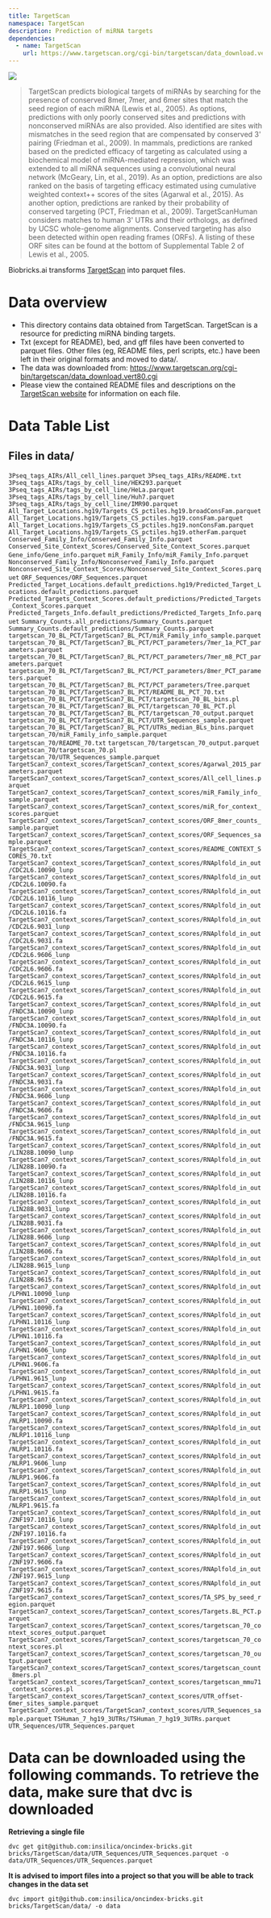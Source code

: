 ```yaml
---
title: TargetScan
namespace: TargetScan
description: Prediction of miRNA targets
dependencies: 
  - name: TargetScan
    url: https://www.targetscan.org/cgi-bin/targetscan/data_download.vert80.cgi
---
```


<a href="https://github.com/biobricks-ai/TargetScan/actions"><img src="https://github.com/biobricks-ai/TargetScan/actions/workflows/bricktools-check.yaml/badge.svg?branch=main"/></a>

> TargetScan predicts biological targets of miRNAs by searching for the presence of conserved 8mer, 7mer, and 6mer sites that match the seed region of each miRNA (Lewis et al., 2005). As options, predictions with only poorly conserved sites and predictions with nonconserved miRNAs are also provided. Also identified are sites with mismatches in the seed region that are compensated by conserved 3' pairing (Friedman et al., 2009). In mammals, predictions are ranked based on the predicted efficacy of targeting as calculated using a biochemical model of miRNA-mediated repression, which was extended to all miRNA sequences using a convolutional neural network (McGeary, Lin, et al., 2019). As an option, predictions are also ranked on the basis of targeting efficacy estimated using cumulative weighted context++ scores of the sites (Agarwal et al., 2015). As another option, predictions are ranked by their probability of conserved targeting (PCT, Friedman et al., 2009). TargetScanHuman considers matches to human 3' UTRs and their orthologs, as defined by UCSC whole-genome alignments. Conserved targeting has also been detected within open reading frames (ORFs). A listing of these ORF sites can be found at the bottom of Supplemental Table 2 of Lewis et al., 2005.

Biobricks.ai transforms [TargetScan](https://www.targetscan.org/cgi-bin/targetscan/data_download.vert80.cgi) into parquet files. 

# Data overview 
- This directory contains data obtained from TargetScan. TargetScan is a resource for predicting miRNA binding targets.
- Txt (except for README), bed, and gff files have been converted to parquet files. Other files (eg, README files, perl scripts, etc.) have been left in their original formats and moved to data/.
- The data was downloaded from: https://www.targetscan.org/cgi-bin/targetscan/data_download.vert80.cgi
- Please view the contained README files and descriptions on the [TargetScan website](https://www.targetscan.org/cgi-bin/targetscan/data_download.vert80.cgi) for information on each file.

# Data Table List 
## Files in data/
`3Pseq_tags_AIRs/All_cell_lines.parquet`
`3Pseq_tags_AIRs/README.txt`
`3Pseq_tags_AIRs/tags_by_cell_line/HEK293.parquet`
`3Pseq_tags_AIRs/tags_by_cell_line/HeLa.parquet`
`3Pseq_tags_AIRs/tags_by_cell_line/Huh7.parquet`
`3Pseq_tags_AIRs/tags_by_cell_line/IMR90.parquet`
`All_Target_Locations.hg19/Targets_CS_pctiles.hg19.broadConsFam.parquet`
`All_Target_Locations.hg19/Targets_CS_pctiles.hg19.consFam.parquet`
`All_Target_Locations.hg19/Targets_CS_pctiles.hg19.nonConsFam.parquet`
`All_Target_Locations.hg19/Targets_CS_pctiles.hg19.otherFam.parquet`
`Conserved_Family_Info/Conserved_Family_Info.parquet`
`Conserved_Site_Context_Scores/Conserved_Site_Context_Scores.parquet`
`Gene_info/Gene_info.parquet`
`miR_Family_Info/miR_Family_Info.parquet`
`Nonconserved_Family_Info/Nonconserved_Family_Info.parquet`
`Nonconserved_Site_Context_Scores/Nonconserved_Site_Context_Scores.parquet`
`ORF_Sequences/ORF_Sequences.parquet`
`Predicted_Target_Locations.default_predictions.hg19/Predicted_Target_Locations.default_predictions.parquet`
`Predicted_Targets_Context_Scores.default_predictions/Predicted_Targets_Context_Scores.parquet`
`Predicted_Targets_Info.default_predictions/Predicted_Targets_Info.parquet`
`Summary_Counts.all_predictions/Summary_Counts.parquet`
`Summary_Counts.default_predictions/Summary_Counts.parquet`
`targetscan_70_BL_PCT/TargetScan7_BL_PCT/miR_Family_info_sample.parquet`
`targetscan_70_BL_PCT/TargetScan7_BL_PCT/PCT_parameters/7mer_1a_PCT_parameters.parquet`
`targetscan_70_BL_PCT/TargetScan7_BL_PCT/PCT_parameters/7mer_m8_PCT_parameters.parquet`
`targetscan_70_BL_PCT/TargetScan7_BL_PCT/PCT_parameters/8mer_PCT_parameters.parquet`
`targetscan_70_BL_PCT/TargetScan7_BL_PCT/PCT_parameters/Tree.parquet`
`targetscan_70_BL_PCT/TargetScan7_BL_PCT/README_BL_PCT_70.txt`
`targetscan_70_BL_PCT/TargetScan7_BL_PCT/targetscan_70_BL_bins.pl`
`targetscan_70_BL_PCT/TargetScan7_BL_PCT/targetscan_70_BL_PCT.pl`
`targetscan_70_BL_PCT/TargetScan7_BL_PCT/targetscan_70_output.parquet`
`targetscan_70_BL_PCT/TargetScan7_BL_PCT/UTR_Sequences_sample.parquet`
`targetscan_70_BL_PCT/TargetScan7_BL_PCT/UTRs_median_BLs_bins.parquet`
`targetscan_70/miR_Family_info_sample.parquet`
`targetscan_70/README_70.txt`
`targetscan_70/targetscan_70_output.parquet`
`targetscan_70/targetscan_70.pl`
`targetscan_70/UTR_Sequences_sample.parquet`
`TargetScan7_context_scores/TargetScan7_context_scores/Agarwal_2015_parameters.parquet`
`TargetScan7_context_scores/TargetScan7_context_scores/All_cell_lines.parquet`
`TargetScan7_context_scores/TargetScan7_context_scores/miR_Family_info_sample.parquet`
`TargetScan7_context_scores/TargetScan7_context_scores/miR_for_context_scores.parquet`
`TargetScan7_context_scores/TargetScan7_context_scores/ORF_8mer_counts_sample.parquet`
`TargetScan7_context_scores/TargetScan7_context_scores/ORF_Sequences_sample.parquet`
`TargetScan7_context_scores/TargetScan7_context_scores/README_CONTEXT_SCORES_70.txt`
`TargetScan7_context_scores/TargetScan7_context_scores/RNAplfold_in_out/CDC2L6.10090_lunp`
`TargetScan7_context_scores/TargetScan7_context_scores/RNAplfold_in_out/CDC2L6.10090.fa`
`TargetScan7_context_scores/TargetScan7_context_scores/RNAplfold_in_out/CDC2L6.10116_lunp`
`TargetScan7_context_scores/TargetScan7_context_scores/RNAplfold_in_out/CDC2L6.10116.fa`
`TargetScan7_context_scores/TargetScan7_context_scores/RNAplfold_in_out/CDC2L6.9031_lunp`
`TargetScan7_context_scores/TargetScan7_context_scores/RNAplfold_in_out/CDC2L6.9031.fa`
`TargetScan7_context_scores/TargetScan7_context_scores/RNAplfold_in_out/CDC2L6.9606_lunp`
`TargetScan7_context_scores/TargetScan7_context_scores/RNAplfold_in_out/CDC2L6.9606.fa`
`TargetScan7_context_scores/TargetScan7_context_scores/RNAplfold_in_out/CDC2L6.9615_lunp`
`TargetScan7_context_scores/TargetScan7_context_scores/RNAplfold_in_out/CDC2L6.9615.fa`
`TargetScan7_context_scores/TargetScan7_context_scores/RNAplfold_in_out/FNDC3A.10090_lunp`
`TargetScan7_context_scores/TargetScan7_context_scores/RNAplfold_in_out/FNDC3A.10090.fa`
`TargetScan7_context_scores/TargetScan7_context_scores/RNAplfold_in_out/FNDC3A.10116_lunp`
`TargetScan7_context_scores/TargetScan7_context_scores/RNAplfold_in_out/FNDC3A.10116.fa`
`TargetScan7_context_scores/TargetScan7_context_scores/RNAplfold_in_out/FNDC3A.9031_lunp`
`TargetScan7_context_scores/TargetScan7_context_scores/RNAplfold_in_out/FNDC3A.9031.fa`
`TargetScan7_context_scores/TargetScan7_context_scores/RNAplfold_in_out/FNDC3A.9606_lunp`
`TargetScan7_context_scores/TargetScan7_context_scores/RNAplfold_in_out/FNDC3A.9606.fa`
`TargetScan7_context_scores/TargetScan7_context_scores/RNAplfold_in_out/FNDC3A.9615_lunp`
`TargetScan7_context_scores/TargetScan7_context_scores/RNAplfold_in_out/FNDC3A.9615.fa`
`TargetScan7_context_scores/TargetScan7_context_scores/RNAplfold_in_out/LIN28B.10090_lunp`
`TargetScan7_context_scores/TargetScan7_context_scores/RNAplfold_in_out/LIN28B.10090.fa`
`TargetScan7_context_scores/TargetScan7_context_scores/RNAplfold_in_out/LIN28B.10116_lunp`
`TargetScan7_context_scores/TargetScan7_context_scores/RNAplfold_in_out/LIN28B.10116.fa`
`TargetScan7_context_scores/TargetScan7_context_scores/RNAplfold_in_out/LIN28B.9031_lunp`
`TargetScan7_context_scores/TargetScan7_context_scores/RNAplfold_in_out/LIN28B.9031.fa`
`TargetScan7_context_scores/TargetScan7_context_scores/RNAplfold_in_out/LIN28B.9606_lunp`
`TargetScan7_context_scores/TargetScan7_context_scores/RNAplfold_in_out/LIN28B.9606.fa`
`TargetScan7_context_scores/TargetScan7_context_scores/RNAplfold_in_out/LIN28B.9615_lunp`
`TargetScan7_context_scores/TargetScan7_context_scores/RNAplfold_in_out/LIN28B.9615.fa`
`TargetScan7_context_scores/TargetScan7_context_scores/RNAplfold_in_out/LPHN1.10090_lunp`
`TargetScan7_context_scores/TargetScan7_context_scores/RNAplfold_in_out/LPHN1.10090.fa`
`TargetScan7_context_scores/TargetScan7_context_scores/RNAplfold_in_out/LPHN1.10116_lunp`
`TargetScan7_context_scores/TargetScan7_context_scores/RNAplfold_in_out/LPHN1.10116.fa`
`TargetScan7_context_scores/TargetScan7_context_scores/RNAplfold_in_out/LPHN1.9606_lunp`
`TargetScan7_context_scores/TargetScan7_context_scores/RNAplfold_in_out/LPHN1.9606.fa`
`TargetScan7_context_scores/TargetScan7_context_scores/RNAplfold_in_out/LPHN1.9615_lunp`
`TargetScan7_context_scores/TargetScan7_context_scores/RNAplfold_in_out/LPHN1.9615.fa`
`TargetScan7_context_scores/TargetScan7_context_scores/RNAplfold_in_out/NLRP1.10090_lunp`
`TargetScan7_context_scores/TargetScan7_context_scores/RNAplfold_in_out/NLRP1.10090.fa`
`TargetScan7_context_scores/TargetScan7_context_scores/RNAplfold_in_out/NLRP1.10116_lunp`
`TargetScan7_context_scores/TargetScan7_context_scores/RNAplfold_in_out/NLRP1.10116.fa`
`TargetScan7_context_scores/TargetScan7_context_scores/RNAplfold_in_out/NLRP1.9606_lunp`
`TargetScan7_context_scores/TargetScan7_context_scores/RNAplfold_in_out/NLRP1.9606.fa`
`TargetScan7_context_scores/TargetScan7_context_scores/RNAplfold_in_out/NLRP1.9615_lunp`
`TargetScan7_context_scores/TargetScan7_context_scores/RNAplfold_in_out/NLRP1.9615.fa`
`TargetScan7_context_scores/TargetScan7_context_scores/RNAplfold_in_out/ZNF197.10116_lunp`
`TargetScan7_context_scores/TargetScan7_context_scores/RNAplfold_in_out/ZNF197.10116.fa`
`TargetScan7_context_scores/TargetScan7_context_scores/RNAplfold_in_out/ZNF197.9606_lunp`
`TargetScan7_context_scores/TargetScan7_context_scores/RNAplfold_in_out/ZNF197.9606.fa`
`TargetScan7_context_scores/TargetScan7_context_scores/RNAplfold_in_out/ZNF197.9615_lunp`
`TargetScan7_context_scores/TargetScan7_context_scores/RNAplfold_in_out/ZNF197.9615.fa`
`TargetScan7_context_scores/TargetScan7_context_scores/TA_SPS_by_seed_region.parquet`
`TargetScan7_context_scores/TargetScan7_context_scores/Targets.BL_PCT.parquet`
`TargetScan7_context_scores/TargetScan7_context_scores/targetscan_70_context_scores_output.parquet`
`TargetScan7_context_scores/TargetScan7_context_scores/targetscan_70_context_scores.pl`
`TargetScan7_context_scores/TargetScan7_context_scores/targetscan_70_output.parquet`
`TargetScan7_context_scores/TargetScan7_context_scores/targetscan_count_8mers.pl`
`TargetScan7_context_scores/TargetScan7_context_scores/targetscan_mmu71_context_scores.pl`
`TargetScan7_context_scores/TargetScan7_context_scores/UTR_offset-6mer_sites_sample.parquet`
`TargetScan7_context_scores/TargetScan7_context_scores/UTR_Sequences_sample.parquet`
`TSHuman_7_hg19_3UTRs/TSHuman_7_hg19_3UTRs.parquet`
`UTR_Sequences/UTR_Sequences.parquet`

# Data can be downloaded using the following commands. To retrieve the data, make sure that dvc is downloaded

**Retrieving a single file**
```
dvc get git@github.com:insilica/oncindex-bricks.git bricks/TargetScan/data/UTR_Sequences/UTR_Sequences.parquet -o data/UTR_Sequences/UTR_Sequences.parquet
```

**It is advised to import files into a project so that you will be able to track changes in the data set**
```
dvc import git@github.com:insilica/oncindex-bricks.git bricks/TargetScan/data/ -o data
```
